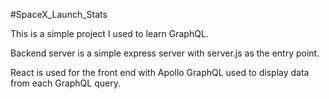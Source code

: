#SpaceX_Launch_Stats

This is a simple project I used to learn GraphQL.

Backend server is a simple express server with server.js as the entry point.

React is used for the front end with Apollo GraphQL used to display data from each GraphQL query.